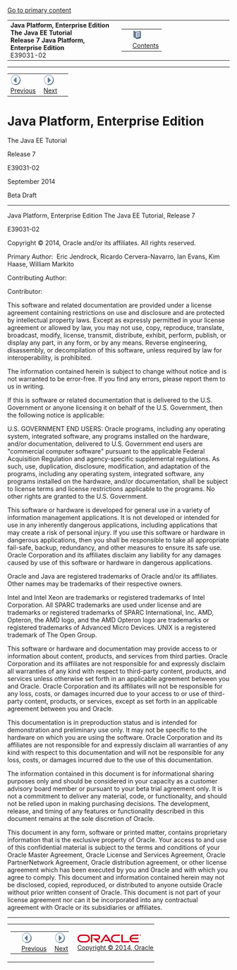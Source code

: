 [Go to primary content](#BEGIN)

<table>
<colgroup>
<col width="50%" />
<col width="50%" />
</colgroup>
<tbody>
<tr class="odd">
<td><strong>Java Platform, Enterprise Edition The Java EE Tutorial</strong><br />
<strong>Release 7 Java Platform, Enterprise Edition</strong><br />
E39031-02</td>
<td><table>
<tbody>
<tr class="odd">
<td> </td>
<td><a href="toc.md"><img src="img/toc.gif" alt="Go To Table Of Contents" /><br />
<span class="icon">Contents</span></a></td>
</tr>
</tbody>
</table></td>
</tr>
</tbody>
</table>

-----

<table>
<tbody>
<tr class="odd">
<td><a href="toc.md"><img src="img/leftnav.gif" alt="Previous" /><br />
<span class="icon">Previous</span></a> </td>
<td><a href="preface.md"><img src="img/rightnav.gif" alt="Next" /><br />
<span class="icon">Next</span></a></td>
<td> </td>
</tr>
</tbody>
</table>



# Java Platform, Enterprise Edition

The Java EE Tutorial

Release 7

E39031-02

September 2014

Beta Draft

-----

Java Platform, Enterprise Edition The Java EE Tutorial, Release 7

E39031-02

Copyright © 2014, Oracle and/or its affiliates. All rights reserved.

Primary Author:  Eric Jendrock, Ricardo Cervera-Navarro, Ian Evans, Kim
Haase, William Markito

Contributing Author:  

Contributor:  

This software and related documentation are provided under a license
agreement containing restrictions on use and disclosure and are
protected by intellectual property laws. Except as expressly permitted
in your license agreement or allowed by law, you may not use, copy,
reproduce, translate, broadcast, modify, license, transmit, distribute,
exhibit, perform, publish, or display any part, in any form, or by any
means. Reverse engineering, disassembly, or decompilation of this
software, unless required by law for interoperability, is prohibited.

The information contained herein is subject to change without notice and
is not warranted to be error-free. If you find any errors, please report
them to us in writing.

If this is software or related documentation that is delivered to the
U.S. Government or anyone licensing it on behalf of the U.S. Government,
then the following notice is applicable:

U.S. GOVERNMENT END USERS: Oracle programs, including any operating
system, integrated software, any programs installed on the hardware,
and/or documentation, delivered to U.S. Government end users are
"commercial computer software" pursuant to the applicable Federal
Acquisition Regulation and agency-specific supplemental regulations. As
such, use, duplication, disclosure, modification, and adaptation of the
programs, including any operating system, integrated software, any
programs installed on the hardware, and/or documentation, shall be
subject to license terms and license restrictions applicable to the
programs. No other rights are granted to the U.S. Government.

This software or hardware is developed for general use in a variety of
information management applications. It is not developed or intended for
use in any inherently dangerous applications, including applications
that may create a risk of personal injury. If you use this software or
hardware in dangerous applications, then you shall be responsible to
take all appropriate fail-safe, backup, redundancy, and other measures
to ensure its safe use. Oracle Corporation and its affiliates disclaim
any liability for any damages caused by use of this software or hardware
in dangerous applications.

Oracle and Java are registered trademarks of Oracle and/or its
affiliates. Other names may be trademarks of their respective owners.

Intel and Intel Xeon are trademarks or registered trademarks of Intel
Corporation. All SPARC trademarks are used under license and are
trademarks or registered trademarks of SPARC International, Inc. AMD,
Opteron, the AMD logo, and the AMD Opteron logo are trademarks or
registered trademarks of Advanced Micro Devices. UNIX is a registered
trademark of The Open Group.

This software or hardware and documentation may provide access to or
information about content, products, and services from third parties.
Oracle Corporation and its affiliates are not responsible for and
expressly disclaim all warranties of any kind with respect to
third-party content, products, and services unless otherwise set forth
in an applicable agreement between you and Oracle. Oracle Corporation
and its affiliates will not be responsible for any loss, costs, or
damages incurred due to your access to or use of third-party content,
products, or services, except as set forth in an applicable agreement
between you and Oracle.

This documentation is in preproduction status and is intended for
demonstration and preliminary use only. It may not be specific to the
hardware on which you are using the software. Oracle Corporation and its
affiliates are not responsible for and expressly disclaim all warranties
of any kind with respect to this documentation and will not be
responsible for any loss, costs, or damages incurred due to the use of
this documentation.

The information contained in this document is for informational sharing
purposes only and should be considered in your capacity as a customer
advisory board member or pursuant to your beta trial agreement only. It
is not a commitment to deliver any material, code, or functionality, and
should not be relied upon in making purchasing decisions. The
development, release, and timing of any features or functionality
described in this document remains at the sole discretion of Oracle.

This document in any form, software or printed matter, contains
proprietary information that is the exclusive property of Oracle. Your
access to and use of this confidential material is subject to the terms
and conditions of your Oracle Master Agreement, Oracle License and
Services Agreement, Oracle PartnerNetwork Agreement, Oracle distribution
agreement, or other license agreement which has been executed by you and
Oracle and with which you agree to comply. This document and information
contained herein may not be disclosed, copied, reproduced, or
distributed to anyone outside Oracle without prior written consent of
Oracle. This document is not part of your license agreement nor can it
be incorporated into any contractual agreement with Oracle or its
subsidiaries or affiliates.

-----

<table style="width:66%;">
<colgroup>
<col width="33%" />
<col width="0%" />
<col width="33%" />
</colgroup>
<tbody>
<tr class="odd">
<td><table style="width:96%;">
<colgroup>
<col width="0%" />
<col width="48%" />
<col width="48%" />
</colgroup>
<tbody>
<tr class="odd">
<td> </td>
<td><a href="toc.md"><img src="img/leftnav.gif" alt="Previous" /><br />
<span class="icon">Previous</span></a> </td>
<td><a href="preface.md"><img src="img/rightnav.gif" alt="Next" /><br />
<span class="icon">Next</span></a></td>
</tr>
</tbody>
</table></td>
<td><img src="img/oracle.gif" alt="Oracle Logo" class="copyrightlogo" /> <a href="img/cpyr.htm"><br />
<span class="copyrightlogo">Copyright © 2014, Oracle and/or its affiliates. All rights reserved.</span></a></td>
<td><table>
<tbody>
<tr class="odd">
<td> </td>
<td><a href="toc.md"><img src="img/toc.gif" alt="Go To Table Of Contents" /><br />
<span class="icon">Contents</span></a></td>
</tr>
</tbody>
</table></td>
</tr>
</tbody>
</table>


